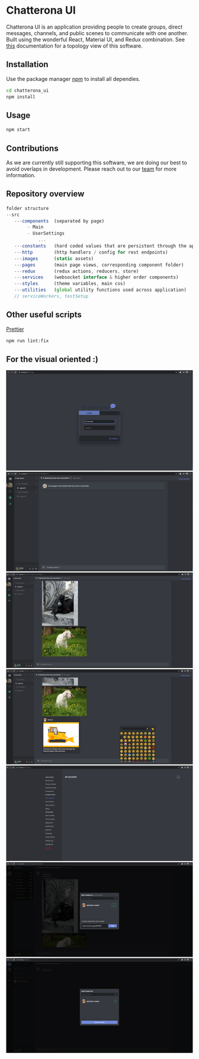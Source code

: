# Chatterona UI

Chatterona UI is an application providing people to create groups, direct messages, channels, and public scenes to communicate with one another.
Built using the wonderful React, Material UI, and Redux combination. See [this](https://www.npmjs.com/) documentation for a topology view of this software.

## Installation

Use the package manager [npm](https://www.npmjs.com/) to install all dependies.

```bash
cd chatterona_ui
npm install
```

## Usage
```bash
npm start
```

## Contributions

As we are currently still supporting this software, we are doing our best to avoid overlaps in development. Please reach out to our [team](https://www.npmjs.com/) for more information.


## Repository overview

```javascript 
folder structure
--src
   ---components  (separated by page)
        - Main
        - UserSettings
            ...
   ---constants   (hard coded values that are persistent through the application)  
   ---http        (http handlers / config for rest endpoints)
   ---images      (static assets)
   ---pages       (main page views, corresponding component folder)
   ---redux       (redux actions, reducers, store)
   ---services    (websocket interface & higher order components)
   ---styles      (theme variables, main css)
   ---utilities   (global utility functions used across application)
   // serviceWorkers, testSetup
```

## Other useful scripts
[Prettier](https://www.npmjs.com/package/prettier)
```bash
npm run lint:fix
```


## For the visual oriented :)
![Alt text](/s1.PNG?raw=true "Optional Title")
![Alt text](/s2.PNG?raw=true "Optional Title")
![Alt text](/s3.PNG?raw=true "Optional Title")
![Alt text](/s4.PNG?raw=true "Optional Title")
![Alt text](/s5.PNG?raw=true "Optional Title")
![Alt text](/s6.PNG?raw=true "Optional Title")
![Alt text](/s7.PNG?raw=true "Optional Title")

